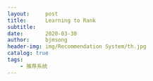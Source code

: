 ```yaml
---
layout:     post
title:      Learning to Rank
subtitle:   
date:       2020-03-30
author:     bjmsong
header-img: img/Recommendation System/th.jpg
catalog: true
tags:
    - 推荐系统
---
```




